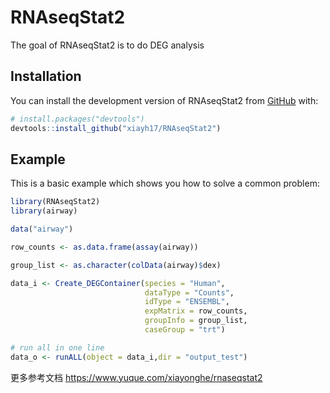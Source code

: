 
# RNAseqStat2

<!-- badges: start -->
<!-- badges: end -->

The goal of RNAseqStat2 is to do DEG analysis

## Installation

You can install the development version of RNAseqStat2 from [GitHub](https://github.com/) with:

``` r
# install.packages("devtools")
devtools::install_github("xiayh17/RNAseqStat2")
```

## Example

This is a basic example which shows you how to solve a common problem:

``` r
library(RNAseqStat2)
library(airway)

data("airway")

row_counts <- as.data.frame(assay(airway))

group_list <- as.character(colData(airway)$dex)

data_i <- Create_DEGContainer(species = "Human",
                              dataType = "Counts",
                              idType = "ENSEMBL",
                              expMatrix = row_counts,
                              groupInfo = group_list,
                              caseGroup = "trt")

# run all in one line
data_o <- runALL(object = data_i,dir = "output_test")
```

更多参考文档
https://www.yuque.com/xiayonghe/rnaseqstat2

